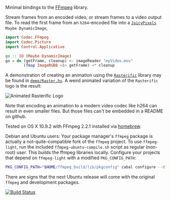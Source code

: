 Minimal bindings to the [FFmpeg](www.ffmpeg.org) library.

Stream frames from an encoded video, or stream frames to a video output file. To read the first frame from an `h264`-encoded file into a [`JuicyPixels`](http://hackage.haskell.org/package/JuicyPixels) `Maybe DynamicImage`,

```haskell
import Codec.FFmpeg
import Codec.Picture
import Control.Applicative

go :: IO (Maybe DynamicImage)
go = do (getFrame, cleanup) <- imageReader "myVideo.mov"
        (fmap ImageRGB8 <$> getFrame) <* cleanup
```

A demonstration of creating an animation using the
[`Rasterific`](http://hackage.haskell.org/package/Rasterific) library
may be found in
[`demo/Raster.hs`](https://github.com/acowley/ffmpeg-light/blob/master/demo/Raster.hs). A
weird animated variation of the `Rasterific` logo is the result:

![Animated Rasterific Logo](https://github.com/acowley/ffmpeg-light/raw/master/demo/logoTiny.gif)

Note that encoding an animation to a modern video codec like h264 can
result in even smaller files. But those files can't be embedded in a
README on github.

Tested on OS X 10.9.2 with FFmpeg 2.2.1 installed via [homebrew](http://brew.sh).

Debian and Ubuntu users: Your package manager's `ffmpeg` package is actually a not-quite-compatible fork of the `ffmpeg` project. To use `ffmpeg-light`, run the included `ffmpeg-ubuntu-compile.sh` script as regular (non-root) user. This builds the ffmpeg libraries locally. Configure your projects that depend on `ffmpeg-light` with a modified `PKG_CONFIG_PATH`:

```bash
PKG_CONFIG_PATH="$HOME/ffmpeg_build/lib/pkgconfig" cabal configure --disable-shared my-project
```

There are signs that the next Ubuntu release will come with the original `ffmpeg` and development packages.

[![Build Status](https://travis-ci.org/acowley/ffmpeg-light.png)](https://travis-ci.org/acowley/ffmpeg-light)
